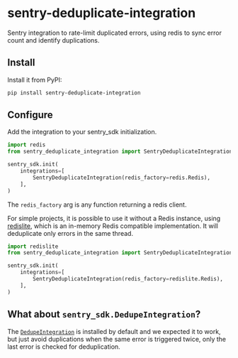 # sentry-deduplicate-integration

Sentry integration to rate-limit duplicated errors, using redis to sync error
count and identify duplications.

## Install

Install it from PyPI:

```bash
pip install sentry-deduplicate-integration
```

## Configure

Add the integration to your sentry_sdk initialization.

```python
import redis
from sentry_deduplicate_integration import SentryDeduplicateIntegration

sentry_sdk.init(
    integrations=[
        SentryDeduplicateIntegration(redis_factory=redis.Redis),
    ],
)
```

The `redis_factory` arg is any function returning a redis client.

For simple projects, it is possible to use it without a Redis instance, using
[redislite](https://pypi.org/project/redislite/), which is an in-memory
Redis compatible implementation. It will deduplicate only errors in the same
thread.

```python
import redislite
from sentry_deduplicate_integration import SentryDeduplicateIntegration

sentry_sdk.init(
    integrations=[
        SentryDeduplicateIntegration(redis_factory=redislite.Redis),
    ],
)
```

## What about `sentry_sdk.DedupeIntegration`?

The [`DedupeIntegration`](https://docs.sentry.io/platforms/python/configuration/integrations/default-integrations/#deduplication)
is installed by default and we expected it to work, but just avoid duplications
when the same error is triggered twice, only the last error is checked for deduplication.

